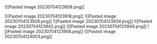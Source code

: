 ![[Pasted image 20230704123858.png]]

![[Pasted image 20230704123918.png]]
![[Pasted image 20230704123926.png]]
![[Pasted image 20230704123934.png]]
![[Pasted image 20230704123942.png]]
![[Pasted image 20230704123949.png]]
![[Pasted image 20230704123956.png]]
![[Pasted image 20230704124003.png]]
